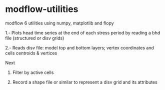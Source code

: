 # modflow-utilities
modflow 6 utilities using numpy, matplotlib and flopy

1.- Plots head time series at the end of each stress period by reading a bhd file (structured or disv grids) 

2.- Reads disv file: model top and bottom layers; vertex coordinates and cells centroids & vertices

Next

1. Filter by active cells

2. Record a shape file or similar to represent a disv grid and its attributes
